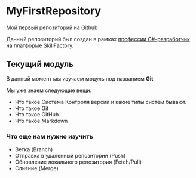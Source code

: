 # MyFirstRepository
Мой первый репозиторий на Github

Данный репозиторий был создан в рамках [профессии C#-разработчик](https://skillfactory.ru/csharp) на платформе SkillFactory. 

## Текущий модуль
В данный момент мы изучаем модуль под названием **Git**

Мы уже знаем следующие вещи:
* Что такое Система Контроля версий и какие типы систем бывают.
* Что такое Git
* Что такое GitHub
* Что такое Markdown

### Что еще нам нужно изучить 
* Ветка (Branch)
* Отправка в удаленный репозиторий (Push) 
* Обновление локального репозитория (Fetch/Pull)
* Слияние (Merge)
